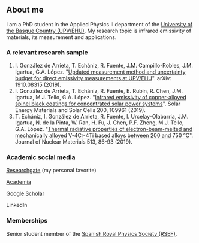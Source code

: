 ## About me

I am a PhD student in the Applied Physics II department of the [University of the Basque Country (UPV/EHU)](https://www.ehu.eus/en/web/guest/en-home). My research topic is infrared emissivity of materials, its measurement and applications.

### A relevant research sample

1. I. González de Arrieta, T. Echániz, R. Fuente, J.M. Campillo-Robles, J.M. Igartua, G.A. López. "[Updated measurement method and uncertainty budget for direct emissivity measurements at UPV/EHU](https://arxiv.org/abs/1910.08315)". arXiv: 1910.08315 (2019).
2. I. González de Arrieta, T. Echániz, R. Fuente, E. Rubin, R. Chen, J.M. Igartua, M.J. Tello, G.A. López. "[Infrared emissivity of copper-alloyed spinel black coatings for concentrated solar power systems](https://www.sciencedirect.com/science/article/pii/S0927024819302909)". Solar Energy Materials and Solar Cells 200, 109961 (2019).
3. T. Echániz, I. González de Arrieta, R. Fuente, I. Urcelay-Olabarria, J.M. Igartua, N. de la Pinta, W. Ran, H. Fu, J. Chen, P.F. Zheng, M.J. Tello, G.A. López. "[Thermal radiative properties of electron-beam-melted and mechanically alloyed V-4Cr-4Ti based alloys between 200 and 750 °C](https://www.sciencedirect.com/science/article/pii/S0022311518310262)". Journal of Nuclear Materials 513, 86-93 (2019).

### Academic social media

[Researchgate](https://www.researchgate.net/profile/Inigo_Gonzalez_De_Arrieta) (my personal favorite)

[Academia](https://metaaprendizaje.academia.edu/I%C3%B1igoGonz%C3%A1lezdeArrieta)

[Google Scholar](https://scholar.google.com/citations?user=oRvyMOgAAAAJ&hl=en)

LinkedIn

### Memberships

Senior student member of the [Spanish Royal Physics Society (RSEF)](https://rsef.es/).
